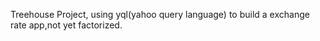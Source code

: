 Treehouse Project, using yql(yahoo query language) to build a exchange rate app,not yet factorized.
